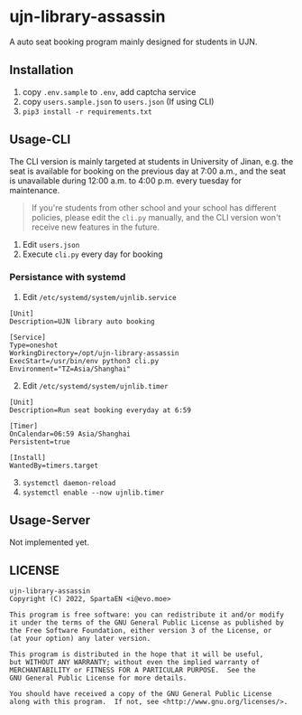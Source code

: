 # ujn-library-assassin

A auto seat booking program mainly designed for students in UJN.

## Installation

1. copy `.env.sample` to `.env`, add captcha service 
2. copy `users.sample.json` to `users.json` (If using CLI)
3. `pip3 install -r requirements.txt`

## Usage-CLI

The CLI version is mainly targeted at students in University of Jinan, e.g. the seat is available for booking on the previous day at 7:00 a.m., and the seat is unavailable during 12:00 a.m. to 4:00 p.m. every tuesday for maintenance.

> If you're students from other school and your school has different policies, please edit the `cli.py` manually, and the CLI version won't receive new features in the future.

1. Edit `users.json`
2. Execute `cli.py` every day for booking

### Persistance with systemd

1. Edit `/etc/systemd/system/ujnlib.service`

```
[Unit]
Description=UJN library auto booking

[Service]
Type=oneshot
WorkingDirectory=/opt/ujn-library-assassin
ExecStart=/usr/bin/env python3 cli.py
Environment="TZ=Asia/Shanghai"
```

2. Edit `/etc/systemd/system/ujnlib.timer`

```
[Unit]
Description=Run seat booking everyday at 6:59

[Timer]
OnCalendar=06:59 Asia/Shanghai
Persistent=true

[Install]
WantedBy=timers.target
```

3. `systemctl daemon-reload`
4. `systemctl enable --now ujnlib.timer`

## Usage-Server

Not implemented yet.

## LICENSE

```
ujn-library-assassin
Copyright (C) 2022, SpartaEN <i@evo.moe> 

This program is free software: you can redistribute it and/or modify
it under the terms of the GNU General Public License as published by
the Free Software Foundation, either version 3 of the License, or
(at your option) any later version.

This program is distributed in the hope that it will be useful,
but WITHOUT ANY WARRANTY; without even the implied warranty of
MERCHANTABILITY or FITNESS FOR A PARTICULAR PURPOSE.  See the
GNU General Public License for more details.

You should have received a copy of the GNU General Public License
along with this program.  If not, see <http://www.gnu.org/licenses/>.
```